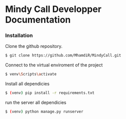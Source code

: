 # Mindy Call Developper Documentation
### Installation

Clone the github repository.

```sh
$ git clone https://github.com/MhamdiR/MindyCall.git
```

Connect to the virtual enviroment of the project

```sh
$ venv\Scripts\activate
```

Install all dependicies

```sh
$ (venv) pip install -r requirements.txt
```

run the server all dependicies

```sh
$ (venv) python manage.py runserver
```
